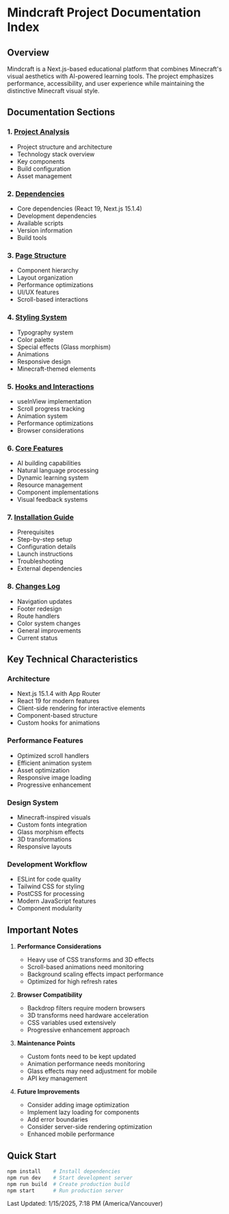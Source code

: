 # Mindcraft Project Documentation Index

## Overview
Mindcraft is a Next.js-based educational platform that combines Minecraft's visual aesthetics with AI-powered learning tools. The project emphasizes performance, accessibility, and user experience while maintaining the distinctive Minecraft visual style.

## Documentation Sections

### 1. [Project Analysis](./project_analysis.md)
- Project structure and architecture
- Technology stack overview
- Key components
- Build configuration
- Asset management

### 2. [Dependencies](./dependencies.md)
- Core dependencies (React 19, Next.js 15.1.4)
- Development dependencies
- Available scripts
- Version information
- Build tools

### 3. [Page Structure](./page_structure.md)
- Component hierarchy
- Layout organization
- Performance optimizations
- UI/UX features
- Scroll-based interactions

### 4. [Styling System](./styling_system.md)
- Typography system
- Color palette
- Special effects (Glass morphism)
- Animations
- Responsive design
- Minecraft-themed elements

### 5. [Hooks and Interactions](./hooks_and_interactions.md)
- useInView implementation
- Scroll progress tracking
- Animation system
- Performance optimizations
- Browser considerations

### 6. [Core Features](./core_features.md)
- AI building capabilities
- Natural language processing
- Dynamic learning system
- Resource management
- Component implementations
- Visual feedback systems

### 7. [Installation Guide](./installation_guide.md)
- Prerequisites
- Step-by-step setup
- Configuration details
- Launch instructions
- Troubleshooting
- External dependencies

### 8. [Changes Log](./changes.md)
- Navigation updates
- Footer redesign
- Route handlers
- Color system changes
- General improvements
- Current status

## Key Technical Characteristics

### Architecture
- Next.js 15.1.4 with App Router
- React 19 for modern features
- Client-side rendering for interactive elements
- Component-based structure
- Custom hooks for animations

### Performance Features
- Optimized scroll handlers
- Efficient animation system
- Asset optimization
- Responsive image loading
- Progressive enhancement

### Design System
- Minecraft-inspired visuals
- Custom fonts integration
- Glass morphism effects
- 3D transformations
- Responsive layouts

### Development Workflow
- ESLint for code quality
- Tailwind CSS for styling
- PostCSS for processing
- Modern JavaScript features
- Component modularity

## Important Notes

1. **Performance Considerations**
   - Heavy use of CSS transforms and 3D effects
   - Scroll-based animations need monitoring
   - Background scaling effects impact performance
   - Optimized for high refresh rates

2. **Browser Compatibility**
   - Backdrop filters require modern browsers
   - 3D transforms need hardware acceleration
   - CSS variables used extensively
   - Progressive enhancement approach

3. **Maintenance Points**
   - Custom fonts need to be kept updated
   - Animation performance needs monitoring
   - Glass effects may need adjustment for mobile
   - API key management

4. **Future Improvements**
   - Consider adding image optimization
   - Implement lazy loading for components
   - Add error boundaries
   - Consider server-side rendering optimization
   - Enhanced mobile performance

## Quick Start
```bash
npm install    # Install dependencies
npm run dev    # Start development server
npm run build  # Create production build
npm start      # Run production server
```

Last Updated: 1/15/2025, 7:18 PM (America/Vancouver)